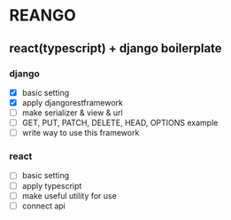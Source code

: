# REANGO

## react(typescript) + django boilerplate

### django
- [x] basic setting
- [x] apply djangorestframework
- [ ] make serializer & view & url
- [ ] GET, PUT, PATCH, DELETE, HEAD, OPTIONS example
- [ ] write way to use this framework

### react
- [ ] basic setting
- [ ] apply typescript
- [ ] make useful utility for use
- [ ] connect api
